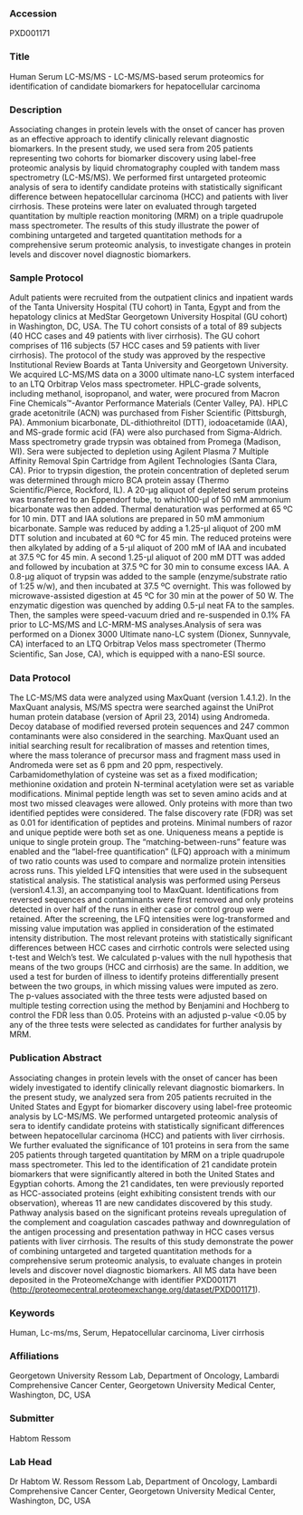 ### Accession
PXD001171

### Title
Human Serum LC-MS/MS -  LC-MS/MS-based serum proteomics for identification of candidate biomarkers for hepatocellular carcinoma

### Description
Associating changes in protein levels with the onset of cancer has proven as an effective approach to identify clinically relevant diagnostic biomarkers. In the present study, we used sera from 205 patients representing two cohorts for biomarker discovery using label-free proteomic analysis by liquid chromatography coupled with tandem mass spectrometry (LC-MS/MS). We performed first untargeted proteomic analysis of sera to identify candidate proteins with statistically significant difference between hepatocellular carcinoma (HCC) and patients with liver cirrhosis. These proteins were later on evaluated through targeted quantitation by multiple reaction monitoring (MRM) on a triple quadrupole mass spectrometer. The results of this study illustrate the power of combining untargeted and targeted quantitation methods for a comprehensive serum proteomic analysis, to investigate changes in protein levels and discover novel diagnostic biomarkers.

### Sample Protocol
Adult patients were recruited from the outpatient clinics and inpatient wards of the Tanta University Hospital (TU cohort) in Tanta, Egypt and from the hepatology clinics at MedStar Georgetown University Hospital (GU cohort) in Washington, DC, USA. The TU cohort consists of a total of 89 subjects (40 HCC cases and 49 patients with liver cirrhosis). The GU cohort comprises of 116 subjects (57 HCC cases and 59 patients with liver cirrhosis). The protocol of the study was approved by the respective Institutional Review Boards at Tanta University and Georgetown University. We acquired LC-MS/MS data on a 3000 ultimate nano-LC system interfaced to an LTQ Orbitrap Velos mass spectrometer. HPLC-grade solvents, including methanol, isopropanol, and water, were procured from Macron Fine Chemicals™-Avantor Performance Materials (Center Valley, PA). HPLC grade acetonitrile (ACN) was purchased from Fisher Scientific (Pittsburgh, PA). Ammonium bicarbonate, DL-dithiothreitol (DTT), iodoacetamide (IAA), and MS-grade formic acid (FA) were also purchased from Sigma-Aldrich. Mass spectrometry grade trypsin was obtained from Promega (Madison, WI). Sera were subjected to depletion using Agilent Plasma 7 Multiple Affinity Removal Spin Cartridge from Agilent Technologies (Santa Clara, CA). Prior to trypsin digestion, the protein concentration of depleted serum was determined through micro BCA protein assay (Thermo Scientific/Pierce, Rockford, IL). A 20-µg aliquot of depleted serum proteins was transferred to an Eppendorf tube, to which100-µl of 50 mM ammonium bicarbonate was then added. Thermal denaturation was performed at 65 ºC for 10 min. DTT and IAA solutions are prepared in 50 mM ammonium bicarbonate. Sample was reduced by adding a 1.25-µl aliquot of 200 mM DTT solution and incubated at 60 ºC for 45 min. The reduced proteins were then alkylated by adding of a 5-µl aliquot of 200 mM of IAA and incubated at 37.5 ºC for 45 min. A second 1.25-µl aliquot of 200 mM DTT was added and followed by incubation at 37.5 ºC for 30 min to consume excess IAA. A 0.8-µg aliquot of trypsin was added to the sample (enzyme/substrate ratio of 1:25 w/w), and then incubated at 37.5 ºC overnight. This was followed by microwave-assisted digestion at 45 ºC for 30 min at the power of 50 W. The enzymatic digestion was quenched by adding 0.5-µl neat FA to the samples. Then, the samples were speed-vacuum dried and re-suspended in 0.1% FA prior to LC-MS/MS and LC-MRM-MS analyses.Analysis of sera was performed on a Dionex 3000 Ultimate nano-LC system (Dionex, Sunnyvale, CA) interfaced to an LTQ Orbitrap Velos mass spectrometer (Thermo Scientiﬁc, San Jose, CA), which is equipped with a nano-ESI source.

### Data Protocol
The LC-MS/MS data were analyzed using MaxQuant (version 1.4.1.2). In the MaxQuant analysis, MS/MS spectra were searched against the UniProt human protein database (version of April 23, 2014) using Andromeda. Decoy database of modified reversed protein sequences and 247 common contaminants were also considered in the searching. MaxQuant used an initial searching result for recalibration of masses and retention times, where the mass tolerance of precursor mass and fragment mass used in Andromeda were set as 6 ppm and 20 ppm, respectively. Carbamidomethylation of cysteine was set as a fixed modification; methionine oxidation and protein N-terminal acetylation were set as variable modifications. Minimal peptide length was set to seven amino acids and at most two missed cleavages were allowed. Only proteins with more than two identified peptides were considered. The false discovery rate (FDR) was set as 0.01 for identification of peptides and proteins. Minimal numbers of razor and unique peptide were both set as one. Uniqueness means a peptide is unique to single protein group. The “matching-between-runs” feature was enabled and the “label-free quantification” (LFQ) approach with a minimum of two ratio counts was used to compare and normalize protein intensities across runs. This yielded LFQ intensities that were used in the subsequent statistical analysis.  The statistical analysis was performed using Perseus (version1.4.1.3), an accompanying tool to MaxQuant. Identifications from reversed sequences and contaminants were first removed and only proteins detected in over half of the runs in either case or control group were retained. After the screening, the LFQ intensities were log-transformed and missing value imputation was applied in consideration of the estimated intensity distribution. The most relevant proteins with statistically significant differences between HCC cases and cirrhotic controls were selected using t-test and Welch’s test. We calculated p-values with the null hypothesis that means of the two groups (HCC and cirrhosis) are the same. In addition, we used a test for burden of illness to identify proteins differentially present between the two groups, in which missing values were imputed as zero. The p-values associated with the three tests were adjusted based on multiple testing correction using the method by Benjamini and Hochberg to control the FDR less than 0.05. Proteins with an adjusted p-value <0.05 by any of the three tests were selected as candidates for further analysis by MRM.

### Publication Abstract
Associating changes in protein levels with the onset of cancer has been widely investigated to identify clinically relevant diagnostic biomarkers. In the present study, we analyzed sera from 205 patients recruited in the United States and Egypt for biomarker discovery using label-free proteomic analysis by LC-MS/MS. We performed untargeted proteomic analysis of sera to identify candidate proteins with statistically significant differences between hepatocellular carcinoma (HCC) and patients with liver cirrhosis. We further evaluated the significance of 101 proteins in sera from the same 205 patients through targeted quantitation by MRM on a triple quadrupole mass spectrometer. This led to the identification of 21 candidate protein biomarkers that were significantly altered in both the United States and Egyptian cohorts. Among the 21 candidates, ten were previously reported as HCC-associated proteins (eight exhibiting consistent trends with our observation), whereas 11 are new candidates discovered by this study. Pathway analysis based on the significant proteins reveals upregulation of the complement and coagulation cascades pathway and downregulation of the antigen processing and presentation pathway in HCC cases versus patients with liver cirrhosis. The results of this study demonstrate the power of combining untargeted and targeted quantitation methods for a comprehensive serum proteomic analysis, to evaluate changes in protein levels and discover novel diagnostic biomarkers. All MS data have been deposited in the ProteomeXchange with identifier PXD001171 (http://proteomecentral.proteomexchange.org/dataset/PXD001171).

### Keywords
Human, Lc-ms/ms, Serum, Hepatocellular carcinoma, Liver cirrhosis

### Affiliations
Georgetown University
Ressom Lab, Department of Oncology, Lambardi Comprehensive Cancer Center, Georgetown University Medical Center, Washington, DC, USA

### Submitter
Habtom Ressom

### Lab Head
Dr Habtom W. Ressom
Ressom Lab, Department of Oncology, Lambardi Comprehensive Cancer Center, Georgetown University Medical Center, Washington, DC, USA


